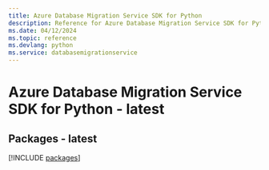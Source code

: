 ```yaml
---
title: Azure Database Migration Service SDK for Python
description: Reference for Azure Database Migration Service SDK for Python
ms.date: 04/12/2024
ms.topic: reference
ms.devlang: python
ms.service: databasemigrationservice
---
```

# Azure Database Migration Service SDK for Python - latest
## Packages - latest
[!INCLUDE [packages](database-migration-service-index.md)]